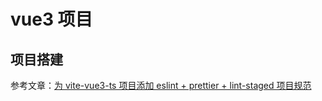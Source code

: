 # vue3 项目

## 项目搭建

参考文章：[为 vite-vue3-ts 项目添加 eslint + prettier + lint-staged 项目规范](https://juejin.cn/post/7043702363156119565#heading-4)
